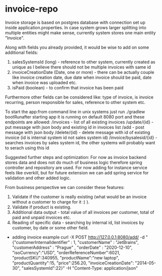 # invoice-repo

Invoice storage is based on postgres database with connection set up inside application.properties.
In case system grows larger splitting into multiple entities might make sense, currently system stores one main entity "Invoice". 

Along with fields you already provided, it would be wise to add on some additional fields:

1. salesSystemsId (long) - reference to other system, currently created as unique as I believe there should not be multiple invoices with same id
2. invoiceCreationDate (Date, one or more) - there can be actually couple like invoice creation date, due date when invoice should be paid, date when invoice was uploaded etc.
3. isPaid (boolean) - to confirm that invoice has been paid

Furthermore other fields can be considered like: type of invoice, is invoice recurring, person responsible for sales, reference to other system etc.

To start the app:from command line in unix systems just run ./gradlew bootRunafter starting app it is running on default 8080 port and these endpoints are allowed:
/invoices - list of all existing invoices
/update/{id} - put message with json body and existing id in invoices list
/add - post message with json body
/delete/{id} - delete message with id of existing invoice (id is internal system id not sales system id)
/invoice/bysalesid/{id} - searches invoices by sales system id, the other systems will probably want to serach using this id

Suggested further steps and optimization: For now as invoice backend stores data and does not do much of business logic therefore spring controller and repository are used. For now adding for instance service feels like overkill, but for future extension we can add spring service for validation and other added logic.


From business perspective we can consider these features: 
1. Validate if the customer is really existing (what would be an invoice without a customer to charge for it :) ). 
2. Validate if product is existing.
3. Additional data output - total value of all invoices per customer, total of paid and unpaid invoices etc.
4. Reading of specific data - searching by internal id, list invoices by customer, by date or some other field. 

* adding invoice example
curl -X POST http://127.0.0.1:8080/add/ -d "{\"customerInternalIdentifier\" : 1, \"customerName\" : \"JetBrains\", \"customerAddress\" : \"Prague\" , \"orderDate\" : \"2020-12-10\", \"isoCurrency\":\"USD\", \"orderReferenceNumber\":6021, \"productSKU\":340955, \"productName\":\"new laptop\", \"productQuantity\":15, \"price\":256.20, \"invoiceCreationDate\": \"2014-05-30\", \"salesSystemId\":22}" -H "Content-Type: application/json"
